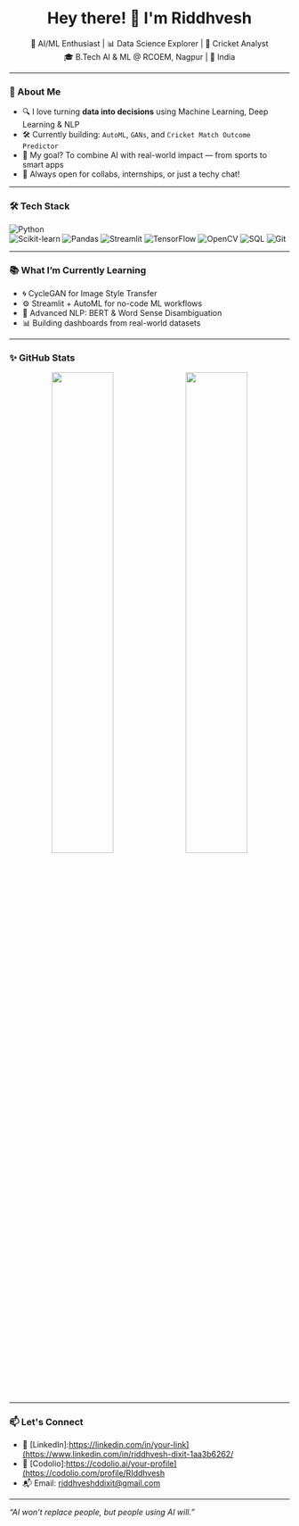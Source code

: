 <h1 align="center">Hey there! 👋 I'm Riddhvesh</h1>
<p align="center">
  🚀 AI/ML Enthusiast | 📊 Data Science Explorer | 🏏 Cricket Analyst<br>
  🎓 B.Tech AI & ML @ RCOEM, Nagpur | 📍 India
</p>

---

### 🧠 About Me

- 🔍 I love turning **data into decisions** using Machine Learning, Deep Learning & NLP  
- 🛠️ Currently building: `AutoML`, `GANs`, and `Cricket Match Outcome Predictor`
- 🎯 My goal? To combine AI with real-world impact — from sports to smart apps  
- 💬 Always open for collabs, internships, or just a techy chat!

---

### 🛠️ Tech Stack

![Python](https://img.shields.io/badge/-Python-black?style=flat-square&logo=python)  
![Scikit-learn](https://img.shields.io/badge/-Scikit--learn-F7931E?style=flat-square&logo=scikit-learn&logoColor=white)
![Pandas](https://img.shields.io/badge/-Pandas-150458?style=flat-square&logo=pandas)
![Streamlit](https://img.shields.io/badge/-Streamlit-FF4B4B?style=flat-square&logo=streamlit&logoColor=white)
![TensorFlow](https://img.shields.io/badge/-TensorFlow-FF6F00?style=flat-square&logo=tensorflow)
![OpenCV](https://img.shields.io/badge/-OpenCV-5C3EE8?style=flat-square&logo=opencv)
![SQL](https://img.shields.io/badge/-SQL-4479A1?style=flat-square&logo=postgresql)
![Git](https://img.shields.io/badge/-Git-black?style=flat-square&logo=git)

---

### 📚 What I’m Currently Learning

- 🌀 CycleGAN for Image Style Transfer  
- ⚙️ Streamlit + AutoML for no-code ML workflows  
- 🧠 Advanced NLP: BERT & Word Sense Disambiguation  
- 📊 Building dashboards from real-world datasets

---

### ✨ GitHub Stats

<p align="center">
  <img src="https://github-readme-stats.vercel.app/api?username=riddhvesh&show_icons=true&theme=radical" width="47%" />
  <img src="https://github-readme-stats.vercel.app/api/top-langs/?username=riddhvesh&layout=compact&theme=radical" width="47%" />
</p>

---

### 📫 Let's Connect

- 💼 [LinkedIn]:https://linkedin.com/in/your-link](https://www.linkedin.com/in/riddhvesh-dixit-1aa3b6262/  
- 🧠 [Codolio]:https://codolio.ai/your-profile](https://codolio.com/profile/RIddhvesh 
- 📬 Email: riddhveshddixit@gmail.com

---

_“AI won’t replace people, but people using AI will.”_

